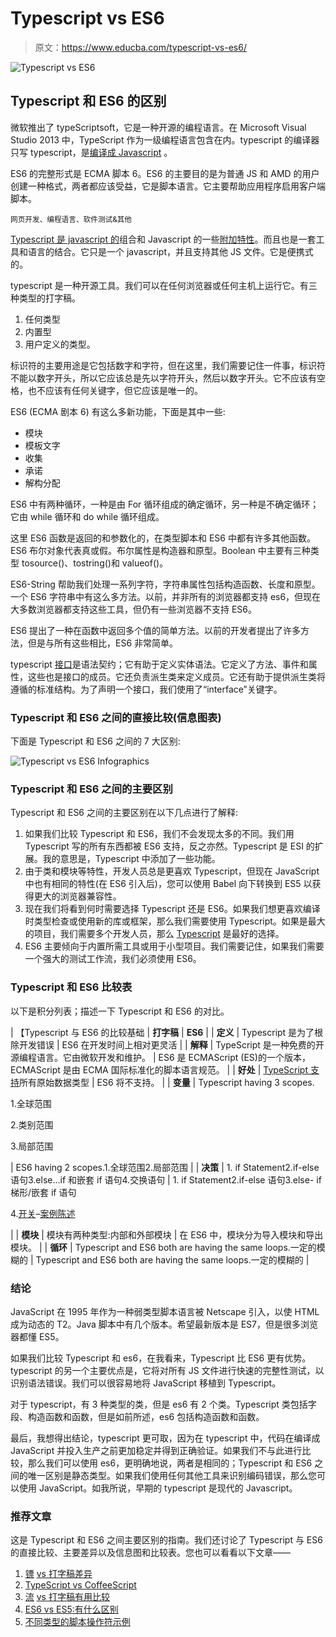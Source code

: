 # Typescript vs ES6

> 原文：<https://www.educba.com/typescript-vs-es6/>

![Typescript vs ES6](img/ea220f4509de774423ec518891e5d07d.png)



## Typescript 和 ES6 的区别

微软推出了 typeScriptsoft，它是一种开源的编程语言。在 Microsoft Visual Studio 2013 中，TypeScript 作为一级编程语言包含在内。typescript 的编译器只写 typescript，是[编译成 Javascript](https://www.educba.com/javascript-interview-questions/) 。

ES6 的完整形式是 ECMA 脚本 6。ES6 的主要目的是为普通 JS 和 AMD 的用户创建一种格式，两者都应该受益，它是脚本语言。它主要帮助应用程序启用客户端脚本。

<small>网页开发、编程语言、软件测试&其他</small>

[Typescript 是 javascript 的](https://www.educba.com/what-is-typescript/)组合和 Javascript 的一些[附加特性](https://www.educba.com/features-of-javascript/)。而且也是一套工具和语言的结合。它只是一个 javascript，并且支持其他 JS 文件。它是便携式的。

typescript 是一种开源工具。我们可以在任何浏览器或任何主机上运行它。有三种类型的打字稿。

1.  任何类型
2.  内置型
3.  用户定义的类型。

标识符的主要用途是它包括数字和字符，但在这里，我们需要记住一件事，标识符不能以数字开头，所以它应该总是先以字符开头，然后以数字开头。它不应该有空格，也不应该有任何关键字，但它应该是唯一的。

ES6 (ECMA 剧本 6) 有这么多新功能，下面是其中一些:

*   模块
*   模板文字
*   收集
*   承诺
*   解构分配

ES6 中有两种循环，一种是由 For 循环组成的确定循环，另一种是不确定循环；它由 while 循环和 do while 循环组成。

这里 ES6 函数是返回的和参数化的，在类型脚本和 ES6 中都有许多其他函数。ES6 布尔对象代表真或假。布尔属性是构造器和原型。Boolean 中主要有三种类型 tosource()、tostring()和 valueof()。

ES6-String 帮助我们处理一系列字符，字符串属性包括构造函数、长度和原型。一个 ES6 字符串中有这么多方法。以前，并非所有的浏览器都支持 es6，但现在大多数浏览器都支持这些工具，但仍有一些浏览器不支持 ES6。

ES6 提出了一种在函数中返回多个值的简单方法。以前的开发者提出了许多方法，但是与所有这些相比，ES6 非常简单。

typescript [接口](https://www.educba.com/typescript-interface-vs-class/)是语法契约；它有助于定义实体语法。它定义了方法、事件和属性，这些也是接口的成员。它还负责派生类来定义成员。它还有助于提供派生类将遵循的标准结构。为了声明一个接口，我们使用了“interface”关键字。

### Typescript 和 ES6 之间的直接比较(信息图表)

下面是 Typescript 和 ES6 之间的 7 大区别:

![Typescript vs ES6 Infographics](img/c2dd44348a356125da16481066825667.png)



### Typescript 和 ES6 之间的主要区别

Typescript 和 ES6 之间的主要区别在以下几点进行了解释:

1.  如果我们比较 Typescript 和 ES6，我们不会发现太多的不同。我们用 Typescript 写的所有东西都被 ES6 支持，反之亦然。Typescript 是 ESI 的扩展。我的意思是，Typescript 中添加了一些功能。
2.  由于类和模块等特性，开发人员总是更喜欢 Typescript，但现在 JavaScript 中也有相同的特性(在 ES6 引入后)，您可以使用 Babel 向下转换到 ES5 以获得更大的浏览器兼容性。
3.  现在我们将看到何时需要选择 Typescript 还是 ES6。如果我们想更喜欢编译时类型检查或使用新的库或框架，那么我们需要使用 Typescript。如果是最大的项目，我们需要多个开发人员，那么 [Typescript](https://www.educba.com/install-typescript/) 是最好的选择。
4.  ES6 主要倾向于内置所需工具或用于小型项目。我们需要记住，如果我们需要一个强大的测试工作流，我们必须使用 ES6。

### Typescript 和 ES6 比较表

以下是积分列表；描述一下 Typescript 和 ES6 的对比。

| 【Typescript 与 ES6 的比较基础 | **打字稿** | **ES6** |
| **定义** | Typescript 是为了根除开发错误 | ES6 在开发时间上相对更灵活 |
| **解释** | TypeScript 是一种免费的开源编程语言。它由微软开发和维护。 | ES6 是 ECMAScript (ES)的一个版本，ECMAScript 是由 ECMA 国际标准化的脚本语言规范。 |
| **好处** | [TypeScript 支持](https://www.educba.com/typescript-versions/)所有原始数据类型 | ES6 将不支持。 |
| **变量** | Typescript having 3 scopes.

1.全球范围

2.类别范围

3.局部范围

 | ES6 having 2 scopes.1.全球范围2.局部范围 |
| **决策** | 1\. if Statement2.if-else 语句3.else…if 和嵌套 if 语句4.交换语句 | 1\. if Statement2.if-else 语句3.else- if 梯形/嵌套 if 语句

4.[开关](https://www.tutorialspoint.com/es6/es6_switch_case_statement.htm)–[案例陈述](https://www.tutorialspoint.com/es6/es6_switch_case_statement.htm)

 |
| **模块** | 模块有两种类型:内部和外部模块 | 在 ES6 中，模块分为导入模块和导出模块。 |
| **循环** | Typescript and ES6 both are having the same loops.一定的模糊的 | Typescript and ES6 both are having the same loops.一定的模糊的 |

### 结论

JavaScript 在 1995 年作为一种弱类型脚本语言被 Netscape 引入，以使 HTML 成为动态的 T2。Java 脚本中有几个版本。希望最新版本是 ES7，但是很多浏览器都懂 ES5。

如果我们比较 Typescript 和 es6，在我看来，Typescript 比 ES6 更有优势。typescript 的另一个主要优点是，它将对所有 JS 文件进行快速的完整性测试，以识别语法错误。我们可以很容易地将 JavaScript 移植到 Typescript。

对于 typescript，有 3 种类型的类，但是 es6 有 2 个类。Typescript 类包括字段、构造函数和函数，但是如前所述，es6 包括构造函数和函数。

最后，我想得出结论，typescript 更可取，因为在 typescript 中，代码在编译成 JavaScript 并投入生产之前更加稳定并得到正确验证。如果我们不与此进行比较，那么我们可以使用 es6，更明确地说，两者是相同的；Typescript 和 ES6 之间的唯一区别是静态类型。如果我们使用任何其他工具来识别编码错误，那么您可以使用 JavaScript。如我所说，早期的 typescript 是现代的 Javascript。

### 推荐文章

这是 Typescript 和 ES6 之间主要区别的指南。我们还讨论了 Typescript 与 ES6 的直接比较、主要差异以及信息图和比较表。您也可以看看以下文章——

1.  [镖](https://www.educba.com/typescript-vs-dart/) [vs 打字稿差异](https://www.educba.com/typescript-vs-dart/)
2.  [TypeScript vs CoffeeScript](https://www.educba.com/typescript-vs-coffeescript/)
3.  [流](https://www.educba.com/typescript-vs-flow/) [vs 打字稿有用比较](https://www.educba.com/typescript-vs-flow/)
4.  [ES6 vs ES5:有什么区别](https://www.educba.com/es6-vs-es5/)
5.  [不同类型的脚本操作符示例](https://www.educba.com/typescript-operators/)





